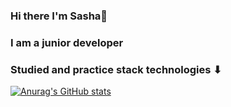 ### Hi there I'm Sasha👋

### I am a junior developer

### Studied and practice stack technologies ⬇

[![Anurag's GitHub stats](https://github-readme-stats.vercel.app/api?aleksandr031091=anuraghazra)](https://github.com/anuraghazra/github-readme-stats)

<!--
**aleksandr031091/aleksandr031091** is a ✨ _special_ ✨ repository because its `README.md` (this file) appears on your GitHub profile.

Here are some ideas to get you started:

- 🔭 I’m currently working on ...
- 🌱 I’m currently learning ...
- 👯 I’m looking to collaborate on ...
- 🤔 I’m looking for help with ...
- 💬 Ask me about ...
- 📫 How to reach me: ...
- 😄 Pronouns: ...
- ⚡ Fun fact: ...
-->
